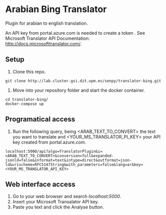 # Arabian Bing Translator

Plugin for arabian to english translation.

An API key from portal.azure.com is needed to create a token . See Microsoft Translator API Documentation: http://docs.microsofttranslator.com/. 


## Setup

1. Clone this repo.

```
git clone http://lab.cluster.gsi.dit.upm.es/senpy/translator-bing.git
```

1. Move into your repository folder and start the docker container.

``` 
cd translator-bing/
docker-compose up 
```

## Programatical access

1. Run the following query, being <ARAB_TEXT_TO_CONVERT> the text you want to translate and <YOUR_MS_TRANSLATOR_PI_KEY> your API key created from portal.azure.com.

```
localhost:5000/api?algo=TranslatorPlugin&i=<ARAB_TEXT_TO_CONVERT>&conversion=full&expanded-jsonld=false&informat=text&intype=direct&outformat=json-ld&urischeme=RFC5147String&with_parameters=false&lang=ar&key=<YOUR_MS_TRANSLATOR_API_KEY>
``` 

## Web interface access

1. Go to your web browser and search _localhost:5000_.
1. Insert your Microsoft Transalator API key.
1. Paste you text and click the Analyse button.